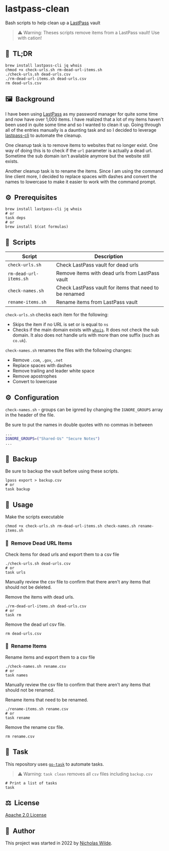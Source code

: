 # lastpass-clean

Bash scripts to help clean up a [LastPass][1] vault

> :warning: Warning: Theses scripts remove items from a LastPass vault! Use with cation!

## :rocket:&nbsp; TL;DR

```shell
brew install lastpass-cli jq whois
chmod +x check-urls.sh rm-dead-url-items.sh
./check-urls.sh dead-urls.csv
./rm-dead-url-items.sh dead-urls.csv
rm dead-urls.csv
```

## :framed_picture:&nbsp; Background

I have been using [LastPass][1] as my password manager for quite some time and now have over 1,000 items.
I have realized that a lot of my items haven't been used in quite some time and so I wanted to clean it up.
Going through all of the entries manually is a daunting task and so I decided to leverage [lastpass-cli][3] to automate the cleanup.

One cleanup task is to remove items to websites that no longer exist.
One way of doing this is to check if the `url` parameter is actually a dead url.
Sometime the sub domain isn't available anymore but the website still exists.

Another cleanup task is to rename the items. Since I am using the command line client more, I decided to replace spaces with
dashes and convert the names to lowercase to make it easier to work with the command prompt.

## :gear:&nbsp; Prerequisites

```shell
brew install lastpass-cli jq whois
# or
task deps
# or
brew install $(cat formulas)
```

## :scroll:&nbsp; Scripts

| Script                  | Description                                             |
|-------------------------|---------------------------------------------------------|
| `check-urls.sh`         | Check LastPass vault for dead urls                      |
| `rm-dead-url-items.sh`  | Remove items with dead urls from LastPass vault         |
| `check-names.sh`        | Check LastPass vault for items that need to be renamed  |
| `rename-items.sh`       | Rename items from LastPass vault                        |

`check-urls.sh` checks each item for the following:
- Skips the item if no URL is set or is equal to `ns`
- Checks if the main domain exists with [`whois`][4]. It does not check the sub domain. It also does not handle urls
with more than one suffix (such as `co.uk`).

`check-names.sh` renames the files with the following changes:
- Remove `.com`, `.gov`, `.net`
- Replace spaces with dashes
- Remove trailing and leader white space
- Remove apostrophes
- Convert to lowercase

## :gear:&nbsp; Configuration

`check-names.sh` - groups can be ignred by changing the `IGNORE_GROUPS` array in the header of the file. 

Be sure to put the names in double quotes with no commas in between

```bash
...
IGNORE_GROUPS=("Shared-Us" "Secure Notes")
...
```

## :floppy_disk:&nbsp; Backup

Be sure to backup the vault before using these scripts.

```shell
lpass export > backup.csv
# or
task backup
```

## :book:&nbsp; Usage

Make the scripts executable

```shell
chmod +x check-urls.sh rm-dead-url-items.sh check-names.sh rename-items.sh
```

### :link:&nbsp; Remove Dead URL Items

Check items for dead urls and export them to a csv file

```shell
./check-urls.sh dead-urls.csv
# or
task urls
```

Manually review the csv file to confirm that there aren't any items that should not be deleted.

Remove the items with dead urls.

```shell
./rm-dead-url-items.sh dead-urls.csv
# or
task rm
```

Remove the dead url csv file.

```shell
rm dead-urls.csv
```

### :open_file_folder:&nbsp; Rename Items

Rename items and export them to a csv file

```shell
./check-names.sh rename.csv
# or
task names
```

Manually review the csv file to confirm that there aren't any items that should not be renamed.

Rename items that need to be renamed.

```shell
./rename-items.sh rename.csv
# or
task rename
```

Remove the rename csv file.

```shell
rm rename.csv
```

## :robot:&nbsp; Task

This repository uses [`go-task`][5] to automate tasks.

> :warning: Warning: `task clean` removes all `csv` files including `backup.csv` 

```shell
# Print a list of tasks
task
```

## :balance_scale:&nbsp; License

[Apache 2.0 License](../LICENSE)

## :pencil:&nbsp; Author

This project was started in 2022 by [Nicholas Wilde][2].

[1]: https://www.lastpass.com/
[2]: https://github.com/nicholaswilde/
[3]: https://github.com/lastpass/lastpass-cli/
[4]: https://manpages.debian.org/stretch/whois/whois.1.en.html
[5]: https://taskfile.dev/#/
